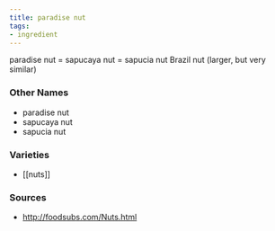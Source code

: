 ```yaml
---
title: paradise nut
tags:
- ingredient
---
```

paradise nut = sapucaya nut = sapucia nut Brazil nut (larger, but very similar)

### Other Names

* paradise nut
* sapucaya nut
* sapucia nut

### Varieties

* [[nuts]]

### Sources
* http://foodsubs.com/Nuts.html
